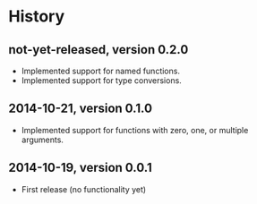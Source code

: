 # History


## not-yet-released, version 0.2.0

- Implemented support for named functions.
- Implemented support for type conversions.


## 2014-10-21, version 0.1.0

- Implemented support for functions with zero, one, or multiple arguments.


## 2014-10-19, version 0.0.1

- First release (no functionality yet)
